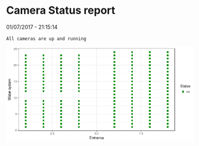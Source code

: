 Camera Status report
================
01/07/2017 - 21:15:14

    All cameras are up and running

![](camreport_files/figure-markdown_github/unnamed-chunk-2-1.png)
